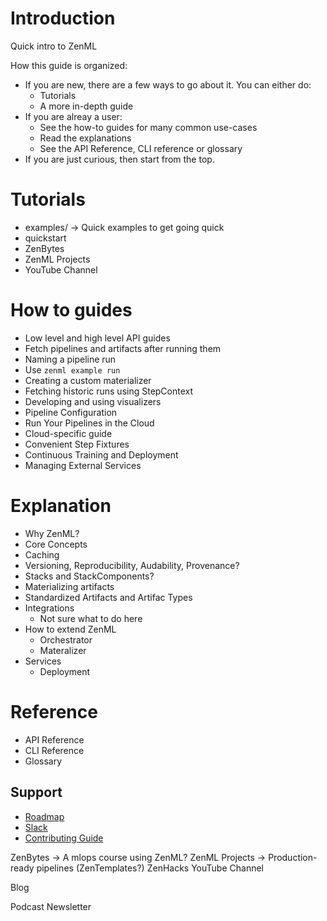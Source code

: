 <!-- markdown-link-check-disable -->

# Introduction

Quick intro to ZenML

How this guide is organized:

- If you are new, there are a few ways to go about it. You can either do:
    - Tutorials
    - A more in-depth guide
- If you are alreay a user:
    - See the how-to guides for many common use-cases 
    - Read the explanations
    - See the API Reference, CLI reference or glossary
- If you are just curious, then start from the top.

# Tutorials

- examples/ -> Quick examples to get going quick
- quickstart
- ZenBytes
- ZenML Projects
- YouTube Channel

# How to guides
- Low level and high level API guides
- Fetch pipelines and artifacts after running them
- Naming a pipeline run
- Use `zenml example run`
- Creating a custom materializer
- Fetching historic runs using StepContext
- Developing and using visualizers
- Pipeline Configuration
- Run Your Pipelines in the Cloud
- Cloud-specific guide
- Convenient Step Fixtures
- Continuous Training and Deployment
- Managing External Services

# Explanation
- Why ZenML?
- Core Concepts
- Caching
- Versioning, Reproducibility, Audability, Provenance?
- Stacks and StackComponents?
- Materializing artifacts
- Standardized Artifacts and Artifac Types
- Integrations
    - Not sure what to do here
- How to extend ZenML
    - Orchestrator
    - Materalizer 
- Services
    - Deployment

# Reference
- API Reference
- CLI Reference
- Glossary

## Support
- [Roadmap](support/roadmap.md)
- [Slack](https://zenml.io/slack-invite)
- [Contributing Guide](../guidelines/contributing.md)

ZenBytes -> A mlops course using ZenML?
ZenML Projects -> Production-ready pipelines (ZenTemplates?)
ZenHacks
YouTube Channel


Blog

Podcast
Newsletter
